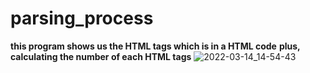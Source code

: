 # parsing_process
**this program shows us the HTML tags which is in a HTML code**
**plus, calculating the number of each HTML tags**
![2022-03-14_14-54-43](https://user-images.githubusercontent.com/64974096/158167006-856ee548-fbca-454c-a3b2-f33f69286a27.png)
